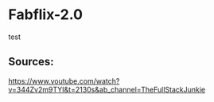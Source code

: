 # Fabflix-2.0
test

## Sources:
https://www.youtube.com/watch?v=344Zv2m9TYI&t=2130s&ab_channel=TheFullStackJunkie